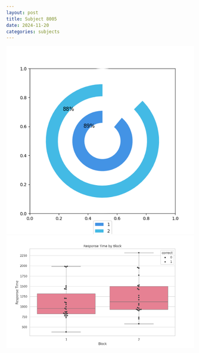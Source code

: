 ```yaml
---
layout: post
title: Subject 8005
date: 2024-11-20
categories: subjects
---
```


![](data/8005/run-5/8005__acc_test.png)
![](data/8005/run-5/8005_rt.png)
